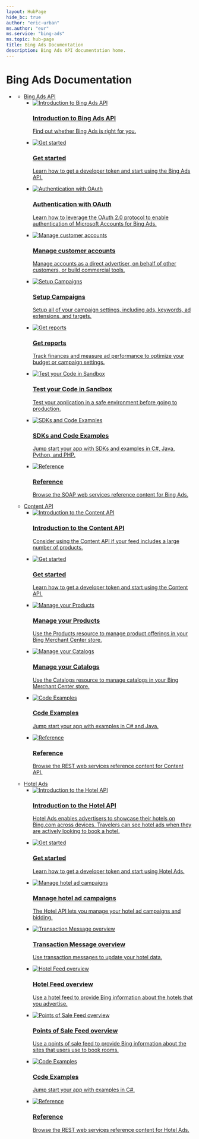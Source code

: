 ```yaml
---
layout: HubPage
hide_bc: true
author: "eric-urban"
ms.author: "eur"
ms.service: "bing-ads"
ms.topic: hub-page
title: Bing Ads Documentation
description: Bing Ads API documentation home.
---
```


<div id="main" class="v2">
<div class="container">
    <h1>Bing Ads Documentation</h1>
    <ul class="pivots">
        <li>
            <a href="#main"></a>
            <ul id="main">
                <li>
                    <a href="#bingapi">Bing Ads API</a>
                    <ul id="bingapi" class="cardsC">
                        <li>
                            <a href="/bingads/guides/">
                            <div class="cardSize">
                                <div class="cardPadding">
                                    <div class="card">
                                        <div class="cardImageOuter">
                                            <div class="cardImage">
                                                <img src="https://docs.microsoft.com/media/hubs/bingads/bing-ads-ads-api-introduction.svg" alt="Introduction to Bing Ads API" />
                                            </div>
                                        </div>
                                        <div class="cardText">
                                            <h3>Introduction to Bing Ads API</h3>
                                            <p>Find out whether Bing Ads is right for you.</p>
                                        </div>
                                    </div>
                                </div>
                            </div>
                            </a>
                        </li>
                        <li>
                            <a href="/bingads/guides/get-started">
                            <div class="cardSize">
                                <div class="cardPadding">
                                    <div class="card">
                                        <div class="cardImageOuter">
                                            <div class="cardImage">
                                                <img src="https://docs.microsoft.com/media/hubs/bingads/bing-ads-content-get-started.svg" alt="Get started" />
                                            </div>
                                        </div>
                                        <div class="cardText">
                                            <h3>Get started</h3>
                                            <p>Learn how to get a developer token and start using the Bing Ads API.</p>
                                        </div>
                                    </div>
                                </div>
                            </div>
                            </a>
                        </li>
                        <li>
                            <a href="/bingads/guides/authentication-oauth">
                            <div class="cardSize">
                                <div class="cardPadding">
                                    <div class="card">
                                        <div class="cardImageOuter">
                                            <div class="cardImage">
                                                <img src="https://docs.microsoft.com/media/hubs/bingads/bing-ads-ads-api-authentication.svg" alt="Authentication with OAuth" />
                                            </div>
                                        </div>
                                        <div class="cardText">
                                            <h3>Authentication with OAuth</h3>
                                            <p>Learn how to leverage the OAuth 2.0 protocol to enable authentication of Microsoft Accounts for Bing Ads.</p>
                                        </div>
                                    </div>
                                </div>
                            </div>
                            </a>
                        </li>
                        <li>
                            <a href="/bingads/guides/customer-accounts">
                            <div class="cardSize">
                                <div class="cardPadding">
                                    <div class="card">
                                        <div class="cardImageOuter">
                                            <div class="cardImage">
                                                <img src="https://docs.microsoft.com/media/hubs/bingads/bing-ads-ads-api-manage-customer-accounts.svg" alt="Manage customer accounts" />
                                            </div>
                                        </div>
                                        <div class="cardText">
                                            <h3>Manage customer accounts</h3>
                                            <p>Manage accounts as a direct advertiser, on behalf of other customers, or build commercial tools.</p>
                                        </div>
                                    </div>
                                </div>
                            </div>
                            </a>
                        </li>
                        <li>
                            <a href="/bingads/guides/campaigns">
                            <div class="cardSize">
                                <div class="cardPadding">
                                    <div class="card">
                                        <div class="cardImageOuter">
                                            <div class="cardImage">
                                                <img src="https://docs.microsoft.com/media/hubs/bingads/bing-ads-ads-api-setup-campaigns.svg" alt="Setup Campaigns" />
                                            </div>
                                        </div>
                                        <div class="cardText">
                                            <h3>Setup Campaigns</h3>
                                            <p>Setup all of your campaign settings, including ads, keywords, ad extensions, and targets.</p>
                                        </div>
                                    </div>
                                </div>
                            </div>
                            </a>
                        </li>
                        <li>
                            <a href="/bingads/guides/reports">
                            <div class="cardSize">
                                <div class="cardPadding">
                                    <div class="card">
                                        <div class="cardImageOuter">
                                            <div class="cardImage">
                                                <img src="https://docs.microsoft.com/media/hubs/bingads/bing-ads-ads-api-reports.svg" alt="Get reports" />
                                            </div>
                                        </div>
                                        <div class="cardText">
                                            <h3>Get reports</h3>
                                            <p> Track finances and measure ad performance to optimize your budget or campaign settings.</p>
                                        </div>
                                    </div>
                                </div>
                            </div>
                            </a>
                        </li>
                        <li>
                            <a href="/bingads/guides/sandbox">
                            <div class="cardSize">
                                <div class="cardPadding">
                                    <div class="card">
                                        <div class="cardImageOuter">
                                            <div class="cardImage">
                                                <img src="https://docs.microsoft.com/media/hubs/bingads/bing-ads-ads-api-sandbox.svg" alt="Test your Code in Sandbox" />
                                            </div>
                                        </div>
                                        <div class="cardText">
                                            <h3>Test your Code in Sandbox</h3>
                                            <p>Test your application in a safe environment before going to production.</p>
                                        </div>
                                    </div>
                                </div>
                            </div>
                            </a>
                        </li>
                        <li>
                            <a href="/bingads/guides/client-libraries">
                            <div class="cardSize">
                                <div class="cardPadding">
                                    <div class="card">
                                        <div class="cardImageOuter">
                                            <div class="cardImage">
                                                <img src="https://docs.microsoft.com/media/hubs/bingads/bing-ads-content-code-examples.svg" alt="SDKs and Code Examples" />
                                            </div>
                                        </div>
                                        <div class="cardText">
                                            <h3>SDKs and Code Examples</h3>
                                            <p>Jump start your app with SDKs and examples in C#, Java, Python, and PHP.</p>
                                        </div>
                                    </div>
                                </div>
                            </div>
                            </a>
                        </li>
                        <li>
                            <a href="/bingads/guides/reference">
                            <div class="cardSize">
                                <div class="cardPadding">
                                    <div class="card">
                                        <div class="cardImageOuter">
                                            <div class="cardImage">
                                                <img src="https://docs.microsoft.com/media/hubs/bingads/bing-ads-content-reference.svg" alt="Reference" />
                                            </div>
                                        </div>
                                        <div class="cardText">
                                            <h3>Reference</h3>
                                            <p>Browse the SOAP web services reference content for Bing Ads.</p>
                                        </div>
                                    </div>
                                </div>
                            </div>
                            </a>
                        </li>
                    </ul>
                </li>
                <li>
                    <a href="#contentapi">Content API</a>
                    <ul id="contentapi" class="cardsC">
                        <li>
                            <a href="/bingads/shopping-content/">
                            <div class="cardSize">
                                <div class="cardPadding">
                                    <div class="card">
                                        <div class="cardImageOuter">
                                            <div class="cardImage">
                                                <img src="https://docs.microsoft.com/media/hubs/bingads/bing-ads-content-introduction.svg" alt="Introduction to the Content API" />
                                            </div>
                                        </div>
                                        <div class="cardText">
                                            <h3>Introduction to the Content API</h3>
                                            <p>Consider using the Content API if your feed includes a large number of products.</p>
                                        </div>
                                    </div>
                                </div>
                            </div>
                            </a>
                        </li>
                        <li>
                            <a href="/bingads/shopping-content/get-started">
                            <div class="cardSize">
                                <div class="cardPadding">
                                    <div class="card">
                                        <div class="cardImageOuter">
                                            <div class="cardImage">
                                                <img src="https://docs.microsoft.com/media/hubs/bingads/bing-ads-content-get-started.svg" alt="Get started" />
                                            </div>
                                        </div>
                                        <div class="cardText">
                                            <h3>Get started</h3>
                                            <p>Learn how to get a developer token and start using the Content API.</p>
                                        </div>
                                    </div>
                                </div>
                            </div>
                            </a>
                        </li>
                        <li>
                            <a href="/bingads/shopping-content/manage-products">
                            <div class="cardSize">
                                <div class="cardPadding">
                                    <div class="card">
                                        <div class="cardImageOuter">
                                            <div class="cardImage">
                                                <img src="https://docs.microsoft.com/media/hubs/bingads/bing-ads-content-manage-products.svg" alt="Manage your Products" />
                                            </div>
                                        </div>
                                        <div class="cardText">
                                            <h3>Manage your Products</h3>
                                            <p>Use the Products resource to manage product offerings in your Bing Merchant Center store.</p>
                                        </div>
                                    </div>
                                </div>
                            </div>
                            </a>
                        </li> 
                        <li>
                            <a href="/bingads/shopping-content/manage-catalogs">
                            <div class="cardSize">
                                <div class="cardPadding">
                                    <div class="card">
                                        <div class="cardImageOuter">
                                            <div class="cardImage">
                                                <img src="https://docs.microsoft.com/media/hubs/bingads/bing-ads-content-manage-catalogs.svg" alt="Manage your Catalogs" />
                                            </div>
                                        </div>
                                        <div class="cardText">
                                            <h3>Manage your Catalogs</h3>
                                            <p>Use the Catalogs resource to manage catalogs in your Bing Merchant Center store.</p>
                                        </div>
                                    </div>
                                </div>
                            </div>
                            </a>
                        </li>                
                        <li>
                            <a href="/bingads/shopping-content/code-examples">
                            <div class="cardSize">
                                <div class="cardPadding">
                                    <div class="card">
                                        <div class="cardImageOuter">
                                            <div class="cardImage">
                                                <img src="https://docs.microsoft.com/media/hubs/bingads/bing-ads-content-code-examples.svg" alt="Code Examples" />
                                            </div>
                                        </div>
                                        <div class="cardText">
                                            <h3>Code Examples</h3>
                                            <p>Jump start your app with examples in C# and Java.</p>
                                        </div>
                                    </div>
                                </div>
                            </div>
                            </a>
                        </li>
                        <li>
                            <a href="/bingads/shopping-content/reference">
                            <div class="cardSize">
                                <div class="cardPadding">
                                    <div class="card">
                                        <div class="cardImageOuter">
                                            <div class="cardImage">
                                                <img src="https://docs.microsoft.com/media/hubs/bingads/bing-ads-content-reference.svg" alt="Reference" />
                                            </div>
                                        </div>
                                        <div class="cardText">
                                            <h3>Reference</h3>
                                            <p>Browse the REST web services reference content for Content API.</p>
                                        </div>
                                    </div>
                                </div>
                            </div>
                            </a>
                        </li>
                    </ul>
                </li>
                <li>
                    <a href="#hotelads">Hotel Ads</a>
                    <ul id="hotelads" class="cardsC">
                        <li>
                            <a href="/bingads/hotel-ads/">
                            <div class="cardSize">
                                <div class="cardPadding">
                                    <div class="card">
                                        <div class="cardImageOuter">
                                            <div class="cardImage">
                                                <img src="https://docs.microsoft.com/media/hubs/bingads/bing-ads-hotel-introduction.svg" alt="Introduction to the Hotel API" />
                                            </div>
                                        </div>
                                        <div class="cardText">
                                            <h3>Introduction to the Hotel API</h3>
                                            <p>Hotel Ads enables advertisers to showcase their hotels on Bing.com across devices. Travelers can see hotel ads when they are actively looking to book a hotel.</p>
                                        </div>
                                    </div>
                                </div>
                            </div>
                            </a>
                        </li>
                        <li>
                            <a href="/bingads/hotel-service/get-started">
                            <div class="cardSize">
                                <div class="cardPadding">
                                    <div class="card">
                                        <div class="cardImageOuter">
                                            <div class="cardImage">
                                                <img src="https://docs.microsoft.com/media/hubs/bingads/bing-ads-content-get-started.svg" alt="Get started" />
                                            </div>
                                        </div>
                                        <div class="cardText">
                                            <h3>Get started</h3>
                                            <p>Learn how to get a developer token and start using Hotel Ads.</p>
                                        </div>
                                    </div>
                                </div>
                            </div>
                            </a>
                        </li>
                        <li>
                            <a href="/bingads/hotel-service/manage-hotel-campaigns">
                            <div class="cardSize">
                                <div class="cardPadding">
                                    <div class="card">
                                        <div class="cardImageOuter">
                                            <div class="cardImage">
                                                <img src="https://docs.microsoft.com/media/hubs/bingads/bing-ads-hotel-manage-campaigns.svg" alt="Manage hotel ad campaigns" />
                                            </div>
                                        </div>
                                        <div class="cardText">
                                            <h3>Manage hotel ad campaigns</h3>
                                            <p>The Hotel API lets you manage your hotel ad campaigns and bidding.</p>
                                        </div>
                                    </div>
                                </div>
                            </div>
                            </a>
                        </li>
                        <li>
                            <a href="/bingads/transaction-message/transaction-message">
                            <div class="cardSize">
                                <div class="cardPadding">
                                    <div class="card">
                                        <div class="cardImageOuter">
                                            <div class="cardImage">
                                                <img src="https://docs.microsoft.com/media/hubs/bingads/bing-ads-hotel-transaction-message.svg" alt="Transaction Message overview" />
                                            </div>
                                        </div>
                                        <div class="cardText">
                                            <h3>Transaction Message overview</h3>
                                            <p>Use transaction messages to update your hotel data.</p>
                                        </div>
                                    </div>
                                </div>
                            </div>
                            </a>
                        </li>
                        <li>
                            <a href="/bingads/hotel-feed/hotel-feed">
                            <div class="cardSize">
                                <div class="cardPadding">
                                    <div class="card">
                                        <div class="cardImageOuter">
                                            <div class="cardImage">
                                                <img src="https://docs.microsoft.com/media/hubs/bingads/bing-ads-hotel-feed-overview.svg" alt="Hotel Feed overview" />
                                            </div>
                                        </div>
                                        <div class="cardText">
                                            <h3>Hotel Feed overview</h3>
                                            <p>Use a hotel feed to provide Bing information about the hotels that you advertise.</p>
                                        </div>
                                    </div>
                                </div>
                            </div>
                            </a>
                        </li>
                        <li>
                            <a href="/bingads/pos-feed/pos-feed">
                            <div class="cardSize">
                                <div class="cardPadding">
                                    <div class="card">
                                        <div class="cardImageOuter">
                                            <div class="cardImage">
                                                <img src="https://docs.microsoft.com/media/hubs/bingads/bing-ads-hotel-pos-feed.svg" alt="Points of Sale Feed overview" />
                                            </div>
                                        </div>
                                        <div class="cardText">
                                            <h3>Points of Sale Feed overview</h3>
                                            <p>Use a points of sale feed to provide Bing information about the sites that users use to book rooms.</p>
                                        </div>
                                    </div>
                                </div>
                            </div>
                            </a>
                        </li>
                        <li>
                            <a href="/bingads/hotel-service/code-examples">
                            <div class="cardSize">
                                <div class="cardPadding">
                                    <div class="card">
                                        <div class="cardImageOuter">
                                            <div class="cardImage">
                                                <img src="https://docs.microsoft.com/media/hubs/bingads/bing-ads-content-code-examples.svg" alt="Code Examples" />
                                            </div>
                                        </div>
                                        <div class="cardText">
                                            <h3>Code Examples</h3>
                                            <p>Jump start your app with examples in C#.</p>
                                        </div>
                                    </div>
                                </div>
                            </div>
                            </a>
                        </li>
                        <li>
                            <a href="/bingads/hotel-service/reference">
                            <div class="cardSize">
                                <div class="cardPadding">
                                    <div class="card">
                                        <div class="cardImageOuter">
                                            <div class="cardImage">
                                                <img src="https://docs.microsoft.com/media/hubs/bingads/bing-ads-content-reference.svg" alt="Reference" />
                                            </div>
                                        </div>
                                        <div class="cardText">
                                            <h3>Reference</h3>
                                            <p>Browse the REST web services reference content for Hotel Ads.</p>
                                        </div>
                                    </div>
                                </div>
                            </div>
                            </a>
                        </li>
                    </ul>
                </li>                
            </ul>
        </li>
    </ul>
</div>
